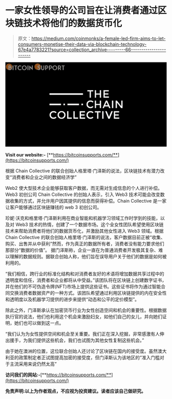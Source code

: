 # 一家女性领导的公司旨在让消费者通过区块链技术将他们的数据货币化

> 原文：<https://medium.com/coinmonks/a-female-led-firm-aims-to-let-consumers-monetise-their-data-via-blockchain-technology-67e4a7783221?source=collection_archive---------66----------------------->

![](img/d82079376b6eb78421f3148c674beac5.png)

**Visit our website:-** [**https://bitcoinsupports.com/**](https://bitcoinsupports.com/)

根据 Chain Collective 的联合创始人格里塔·门泽斯的说法，区块链技术有潜力改变“消费者和企业之间的数据经济学”

Web2 使大型技术企业能够获取客户数据，而无需对生成信息的个人进行补偿。Web3 初创公司 Chain Collective 的创始人表示，引入 Web3 技术可能会改变数据收集的方式，并允许用户因其提供的信息而获得补偿。Chain Collective 是一家让客户能够通过区块链赚钱的 web 3 初创公司。

珍妮·沃克和格里塔·门泽斯利用在商业智能和机器学习领域工作时学到的技能，以及对 Web3 技术的热情，创建了一个数据市场。这个全女性团队希望使用区块链技术来帮助消费者将他们的数据货币化，并激励其他女性进入 Web3 领域。根据 Chain Collective 的联合创始人格里塔·门泽斯的说法，客户数据目前正被“收集、购买、出售并从中获利”然而，作为真正的数据所有者，消费者没有能力要求他们那部分“数据的价值”。
据门泽斯称，企业一直在为普通消费者开发极其复杂、难以理解的数据规则。据联合创始人称，他们旨在误导用户关于他们的数据是如何被利用的。

“我们相信，跨行业的标准化结构和对消费者友好的术语将增加数据共享过程中的透明度和信任，消费者和企业都将从中受益。”该团队将在区块链上创建数字证书，并在他们的不可伪造令牌(NFT)市场上提供这些证书。这些证书将作为通过智能合同交换消费者数据资产的一种方式。该团队希望通过利用区块链提供的内在安全性和透明度以及机器学习提供的进步来提供“动态和公平的定价模型”。

除此之外，门泽斯承认在加密货币行业为女性创造空间和机会的重要性。根据数据执行官的说法，他们也利用这个机会来激励妇女，如他们自己的女儿，并向她们证明，她们也可以做到这一点。

“我们认为为女性提供空间和机会至关重要。我们正在深入挖掘，非常感激有人伸出援手，为我们提供这些机会，我们也试图为其他女性复制这些机会。”

由于她在澳洲的位置，这位联合创始人还讨论了区块链在国内的接受度。虽然澳大利亚的政策制定者正试图提高加密的接受度，但门泽斯认为该地区的“准入门槛对于主流采用来说仍然太高”

**访问我们的网站:-**[**https://bitcoinsupports.com/**](https://bitcoinsupports.com/)

**免责声明:以上为作者观点，不应视为投资建议。读者应该自己做研究。**